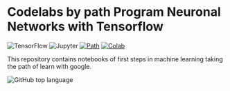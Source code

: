# Codelabs by path Program Neuronal Networks with Tensorflow
![TensorFlow](https://shields.io/badge/-TensorFlow-white?logo=tensorflow&style=for-the-badge)
![Jupyter](https://shields.io/badge/-Jupyter-white?logo=jupyter&style=for-the-badge)
[![Path](https://shields.io/badge/-Path-white?logo=google&style=for-the-badge)](https://developers.google.com/learn/pathways/tensorflow?hl=en)
[![Colab](https://shields.io/badge/-Open%20in%20Colab-white?logo=google-colab&style=for-the-badge)](https://colab.research.google.com/drive/1ETR11_mr5J-v6OX5prsVWBMgr0zRt5KS?usp=sharing)

This repository contains notebooks of first steps in machine learning taking the path of learn with google.

![GitHub top language](https://img.shields.io/github/languages/top/daniel692a/tf-codelab?color=%23e8710a&style=for-the-badge)
